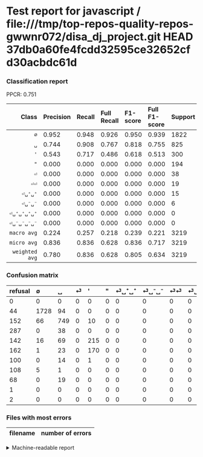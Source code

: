 # Test report for javascript / file:///tmp/top-repos-quality-repos-gwwnr072/disa_dj_project.git HEAD 37db0a60fe4fcdd32595ce32652cfd30acbdc61d

### Classification report

PPCR: 0.751

| Class | Precision | Recall | Full Recall | F1-score | Full F1-score | Support | Full Support | PPCR |
|------:|:----------|:-------|:------------|:---------|:---------|:--------|:-------------|:-----|
| `∅` | 0.952| 0.948| 0.926| 0.950| 0.939| 1822| 1866| 0.976 |
| `␣` | 0.744| 0.908| 0.767| 0.818| 0.755| 825| 977| 0.844 |
| `'` | 0.543| 0.717| 0.486| 0.618| 0.513| 300| 442| 0.679 |
| `"` | 0.000| 0.000| 0.000| 0.000| 0.000| 194| 356| 0.545 |
| `⏎` | 0.000| 0.000| 0.000| 0.000| 0.000| 38| 325| 0.117 |
| `⏎⏎` | 0.000| 0.000| 0.000| 0.000| 0.000| 19| 87| 0.218 |
| `⏎␣⁺␣⁺` | 0.000| 0.000| 0.000| 0.000| 0.000| 15| 115| 0.130 |
| `⏎␣⁻␣⁻` | 0.000| 0.000| 0.000| 0.000| 0.000| 6| 114| 0.053 |
| `⏎␣⁺␣⁺␣⁺␣⁺` | 0.000| 0.000| 0.000| 0.000| 0.000| 0| 1| 0.000 |
| `⏎␣⁻␣⁻␣⁻␣⁻` | 0.000| 0.000| 0.000| 0.000| 0.000| 0| 2| 0.000 |
| `macro avg` | 0.224| 0.257| 0.218| 0.239| 0.221| 3219| 4285| 0.751 |
| `micro avg` | 0.836| 0.836| 0.628| 0.836| 0.717| 3219| 4285| 0.751 |
| `weighted avg` | 0.780| 0.836| 0.628| 0.805| 0.634| 3219| 4285| 0.751 |

### Confusion matrix

|refusal|  ∅| ␣| ⏎| '| "| ⏎␣⁺␣⁺| ⏎␣⁻␣⁻| ⏎⏎| ⏎␣⁺␣⁺␣⁺␣⁺| ⏎␣⁻␣⁻␣⁻␣⁻| 
|:---|:---|:---|:---|:---|:---|:---|:---|:---|:---|:---|
|0 |0 |0 |0 |0 |0 |0 |0 |0 |0 |0 |
|44 |1728 |94 |0 |0 |0 |0 |0 |0 |0 |0 |
|152 |66 |749 |0 |10 |0 |0 |0 |0 |0 |0 |
|287 |0 |38 |0 |0 |0 |0 |0 |0 |0 |0 |
|142 |16 |69 |0 |215 |0 |0 |0 |0 |0 |0 |
|162 |1 |23 |0 |170 |0 |0 |0 |0 |0 |0 |
|100 |0 |14 |0 |1 |0 |0 |0 |0 |0 |0 |
|108 |5 |1 |0 |0 |0 |0 |0 |0 |0 |0 |
|68 |0 |19 |0 |0 |0 |0 |0 |0 |0 |0 |
|1 |0 |0 |0 |0 |0 |0 |0 |0 |0 |0 |
|2 |0 |0 |0 |0 |0 |0 |0 |0 |0 |0 |

### Files with most errors

| filename | number of errors|
|:----:|:-----|

<details>
    <summary>Machine-readable report</summary>
```json
{
  "cl_report": {"\"": {"f1-score": 0.0, "precision": 0.0, "recall": 0.0, "support": 194}, "\u0027": {"f1-score": 0.617816091954023, "precision": 0.5429292929292929, "recall": 0.7166666666666667, "support": 300}, "macro avg": {"f1-score": 0.23854741938431073, "precision": 0.22382645890284053, "recall": 0.2572953797026245, "support": 3219}, "micro avg": {"f1-score": 0.8362845604224914, "precision": 0.8362845604224914, "recall": 0.8362845604224914, "support": 3219}, "weighted avg": {"f1-score": 0.8048416764451777, "precision": 0.7798128710252125, "recall": 0.8362845604224914, "support": 3219}, "\u2205": {"f1-score": 0.9499725123694336, "precision": 0.9515418502202643, "recall": 0.9484083424807903, "support": 1822}, "\u23ce": {"f1-score": 0.0, "precision": 0.0, "recall": 0.0, "support": 38}, "\u23ce\u23ce": {"f1-score": 0.0, "precision": 0.0, "recall": 0.0, "support": 19}, "\u23ce\u2423\u207a\u2423\u207a": {"f1-score": 0.0, "precision": 0.0, "recall": 0.0, "support": 15}, "\u23ce\u2423\u207a\u2423\u207a\u2423\u207a\u2423\u207a": {"f1-score": 0.0, "precision": 0.0, "recall": 0.0, "support": 0}, "\u23ce\u2423\u207b\u2423\u207b": {"f1-score": 0.0, "precision": 0.0, "recall": 0.0, "support": 6}, "\u23ce\u2423\u207b\u2423\u207b\u2423\u207b\u2423\u207b": {"f1-score": 0.0, "precision": 0.0, "recall": 0.0, "support": 0}, "\u2423": {"f1-score": 0.8176855895196508, "precision": 0.7437934458788481, "recall": 0.9078787878787878, "support": 825}},
  "cl_report_full": {"\"": {"f1-score": 0.0, "precision": 0.0, "recall": 0.0, "support": 356}, "\u0027": {"f1-score": 0.5131264916467781, "precision": 0.5429292929292929, "recall": 0.48642533936651583, "support": 442}, "macro avg": {"f1-score": 0.22067871292735938, "precision": 0.22382645890284053, "recall": 0.21791029040619053, "support": 4285}, "micro avg": {"f1-score": 0.7174840085287847, "precision": 0.8362845604224914, "recall": 0.6282380396732788, "support": 4285}, "weighted avg": {"f1-score": 0.6338253937795381, "precision": 0.639962202242566, "recall": 0.6282380396732788, "support": 4285}, "\u2205": {"f1-score": 0.9386203150461705, "precision": 0.9515418502202643, "recall": 0.9260450160771704, "support": 1866}, "\u23ce": {"f1-score": 0.0, "precision": 0.0, "recall": 0.0, "support": 325}, "\u23ce\u23ce": {"f1-score": 0.0, "precision": 0.0, "recall": 0.0, "support": 87}, "\u23ce\u2423\u207a\u2423\u207a": {"f1-score": 0.0, "precision": 0.0, "recall": 0.0, "support": 115}, "\u23ce\u2423\u207a\u2423\u207a\u2423\u207a\u2423\u207a": {"f1-score": 0.0, "precision": 0.0, "recall": 0.0, "support": 1}, "\u23ce\u2423\u207b\u2423\u207b": {"f1-score": 0.0, "precision": 0.0, "recall": 0.0, "support": 114}, "\u23ce\u2423\u207b\u2423\u207b\u2423\u207b\u2423\u207b": {"f1-score": 0.0, "precision": 0.0, "recall": 0.0, "support": 2}, "\u2423": {"f1-score": 0.7550403225806454, "precision": 0.7437934458788481, "recall": 0.7666325486182191, "support": 977}},
  "ppcr": 0.7512252042007002
}
```
</details>

